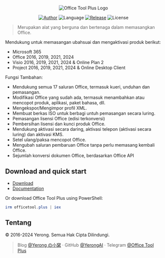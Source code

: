 #

<p align="center">
<img alt="Office Tool Plus Logo" src="https://otp.landian.vip/static/images/logo.webp"/>
</p>

<p align="center">
<a href="https://www.coolhub.top/" target="_blank"><img alt="Author" src="https://img.shields.io/badge/Author-Yerong-blue?style=flat-square"/></a>
<img alt="Language" src="https://img.shields.io/badge/Language-C%23-green?style=flat-square"/>
<a href="https://otp.landian.vip/" target="_blank"><img alt="Release" src="https://img.shields.io/github/v/release/YerongAI/Office-Tool?style=flat-square"/></a>
<img alt="License" src="https://img.shields.io/github/license/YerongAI/Office-Tool?style=flat-square"/>
</p>

> Merupakan alat yang berguna dan bertenaga dalam memasangkan Office.

Mendukung untuk memasangan ubahsuai dan mengaktivasi produk berikut:

- Microsoft 365
- Office 2016, 2019, 2021, 2024
- Visio 2016, 2019, 2021, 2024 & Online Plan 2
- Project 2016, 2019, 2021, 2024 & Online Desktop Client

Fungsi Tambahan:

- Mendukung semua 17 saluran Office, termasuk kueri, unduhan dan pemasangan.
- Modifikasi Office yang sudah ada, termasuk menambahkan atau mencopot produk, aplikasi, paket bahasa, dll.
- Mengekspor/Mengimpor profil XML.
- Membuat berkas ISO untuk berbagi untuh pemasangan secara luring.
- Pemasangan lisensi Office (edisi terkonversi)
- Pembersihan lisensi dan kunci produk Office.
- Mendukung aktivasi secara daring, aktivasi telepon (aktivasi secara luring) dan aktivasi KMS.
- Setel ulang/paksa mencopot Office.
- Mengubah saluran pembaruan Office tanpa perlu memasang kembali Office.
- Sejumlah konversi dokumen Office, berdasarkan Office API

## Download and quick start

- [Download](https://otp.landian.vip/download.html)
- [Documentation](https://otp.landian.vip/help/)

Or download Office Tool Plus using PowerShell:

```powershell
irm officetool.plus | iex
```

## Tentang

© 2016-2024 Yerong. Semua Hak Cipta Dilindungi.

> Blog [@Yerong の小窝](https://www.coolhub.top/) · GitHub [@YerongAI](https://github.com/YerongAI) · Telegram [@Office Tool Plus](https://t.me/s/otp_channel)
